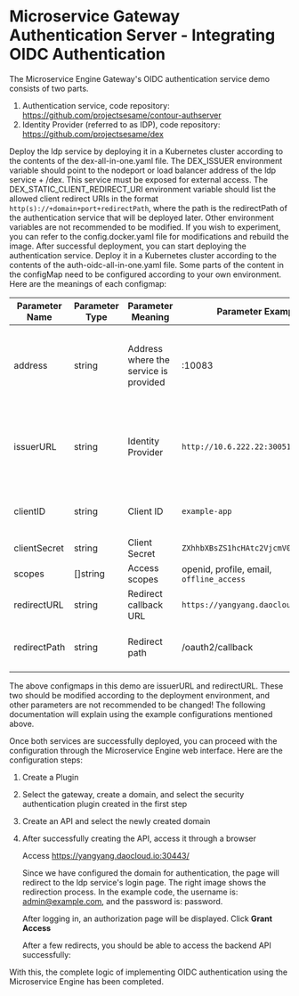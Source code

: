 # Microservice Gateway Authentication Server - Integrating OIDC Authentication

The Microservice Engine Gateway's OIDC authentication service demo consists of two parts.

1. Authentication service, code repository: <https://github.com/projectsesame/contour-authserver>
2. Identity Provider (referred to as IDP), code repository: <https://github.com/projectsesame/dex>

Deploy the ldp service by deploying it in a Kubernetes cluster according to the contents of the dex-all-in-one.yaml file.
The DEX_ISSUER environment variable should point to the nodeport or load balancer address of the ldp service + /dex. This service must be exposed for external access.
The DEX_STATIC_CLIENT_REDIRECT_URI environment variable should list the allowed client redirect URIs in the format `http(s)://+domain+port+redirectPath`,
where the path is the redirectPath of the authentication service that will be deployed later.
Other environment variables are not recommended to be modified. If you wish to experiment, you can refer to the config.docker.yaml file for modifications and rebuild the image.
After successful deployment, you can start deploying the authentication service. Deploy it in a Kubernetes cluster according to the contents of the auth-oidc-all-in-one.yaml file.
Some parts of the content in the configMap need to be configured according to your own environment. Here are the meanings of each configmap:

| Parameter Name | Parameter Type | Parameter Meaning | Parameter Example | Note |
| ------ | -------- | ------- | ------- | --- |
| address | string | Address where the service is provided | :10083 | Indicates that the service can be accessed through port 10083 from any address. The port should match the service port |
| issuerURL | string | Identity Provider | `http://10.6.222.22:30051/dex` | Fill in the address of the *IDP* service nodePort or loadBalancer + /dex. In the example, it is accessed via nodePort |
| clientID | string | Client ID | `example-app` | Client ID and secret for the example application are hardcoded |
| clientSecret | string | Client Secret | `ZXhhbXBsZS1hcHAtc2VjcmV0` | |
| scopes | []string | Access scopes | openid, profile, email, `offline_access` | |
| redirectURL | string | Redirect callback URL | `https://yangyang.daocloud.io:30443` | Example is `https://+domain+https port` |
| redirectPath | string | Redirect path | /oauth2/callback | The gateway API configuration should include this path in the authentication path |

The above configmaps in this demo are issuerURL and redirectURL. These two should be modified according to the deployment environment, and other parameters are not recommended to be changed! The following documentation will explain using the example configurations mentioned above.

Once both services are successfully deployed, you can proceed with the configuration through the Microservice Engine web interface. Here are the configuration steps:

1. Create a Plugin

    <!--![]()screenshots-->

2. Select the gateway, create a domain, and select the security authentication plugin created in the first step

    <!--![]()screenshots-->

    <!--![]()screenshots-->

3. Create an API and select the newly created domain

    <!--![]()screenshots-->

4. After successfully creating the API, access it through a browser

    Access <https://yangyang.daocloud.io:30443/>
    
    Since we have configured the domain for authentication, the page will redirect to the ldp service's login page. The right image shows the redirection process.
    In the example code, the username is: admin@example.com, and the password is: password.

    <!--![]()screenshots-->

    After logging in, an authorization page will be displayed. Click **Grant Access**

    <!--![]()screenshots-->

    After a few redirects, you should be able to access the backend API successfully:

    <!--![]()screenshots-->

With this, the complete logic of implementing OIDC authentication using the Microservice Engine has been completed.
